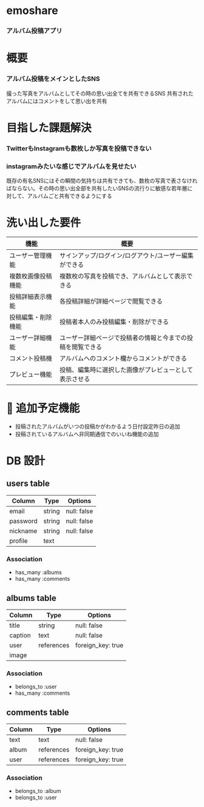 # emoshare
### アルバム投稿アプリ

# 概要

### アルバム投稿をメインとしたSNS

撮った写真をアルバムとしてその時の思い出全てを共有できるSNS
共有されたアルバムにはコメントをして思い出を共有

# 目指した課題解決

### TwitterもInstagramも数枚しか写真を投稿できない
### instagramみたいな感じでアルバムを見せたい
既存の有名SNSにはその瞬間の気持ちは共有できても、数枚の写真で表さなければならない。その時の思い出全部を共有したいSNSの流行りに敏感な若年層に対して、アルバムごと共有できるようにする

# 洗い出した要件

| 機能             | 概要                                              |
|-----------------|---------------------------------------------------|
| ユーザー管理機能   | サインアップ/ログイン/ログアウト/ユーザー編集ができる     |
| 複数枚画像投稿機能 | 複数枚の写真を投稿でき、アルバムとして表示できる          |
| 投稿詳細表示機能   | 各投稿詳細が詳細ページで閲覧できる                     |
| 投稿編集・削除機能 | 投稿者本人のみ投稿編集・削除ができる                    |
| ユーザー詳細機能   | ユーザー詳細ページで投稿者の情報と今までの投稿を閲覧できる |
| コメント投稿機    | アルバムへのコメント欄からコメントができる               |
| プレビュー機能    | 投稿、編集時に選択した画像がプレビューとして表示させる     |


# 🔨 追加予定機能

- 投稿されたアルバムがいつの投稿かがわかるよう日付設定昨日の追加
- 投稿されているアルバムへ非同期通信でのいいね機能の追加

# DB 設計

## users table

| Column          | Type             | Options              |
|-----------------|------------------|----------------------|
| email           | string           | null: false          |
| password        | string           | null: false          |
| nickname        | string           | null: false          |
| profile         | text             |                      |

### Association

* has_many :albums
* has_many :comments

## albums table

| Column          | Type             | Options              |
|-----------------|------------------|----------------------|
| title           | string           | null: false          |
| caption         | text             | null: false          |
| user            | references       | foreign_key: true    |
| image           |                                         |

### Association

- belongs_to :user
- has_many :comments

## comments table

| Column          | Type            | Options               |
|-----------------|-----------------|-----------------------|
| text            | text            | null: false           |
| album           | references      | foreign_key: true     |
| user            | references      | foreign_key: true     |

### Association

- belongs_to :album
- belongs_to :user